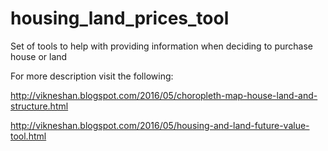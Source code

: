 # housing_land_prices_tool
Set of tools to help with providing information when deciding to purchase house or land

For more description visit the following:

http://vikneshan.blogspot.com/2016/05/choropleth-map-house-land-and-structure.html

http://vikneshan.blogspot.com/2016/05/housing-and-land-future-value-tool.html

